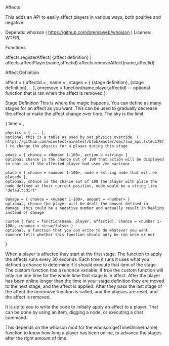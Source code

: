 Affects

This adds an API to easily affect players in various ways, both positive and negative.

Depends: whoison ( https://github.com/bremaweb/whoison )
License: WTFPL

Functions

affects.registerAffect( {affect definition} )
affects.affectPlayer(name,affectid)
affects.removeAffect(name,affectid)

Affect Definition

affect = {
			affectid = <unique string id for this affect>,
			name = <string name for this affect>,
			stages = { {stage definition}, {stage definition}, .. },
			onremove = function(name,player,affectid) -- optional function that is ran when the affect is removed
}


Stage Definition
This is where the magic happens. You can define as many stages for an affect as you want. This can be used to gradually decrease the affect or make the affect change over time. The sky is the limit

{
	time = <number of seconds this stage lasts>,
	
	physics = { ... }, 
	optional this is a table as used by set_physics_override  ( https://github.com/minetest/minetest/blob/master/doc/lua_api.txt#L1787 ) to change the physics for a player during this stage
	
	emote = { chance = <Number 1-100>, action = <string> }
	optional chance is the chance out of 100 that action will be displayed in chat as if the affected player had used /me <action>
	
	place = { chance = <number 1-100>, node = <string node that will be placed> },
	optional, chance is the chance out of 100 the player with place the node defined at their current position, node would be a string like "default:dirt"
	
	damage = { chance = <number 1-100>, amount = <number> }
	optional, chance the player will be dealt the amount defined in damage, this could be a negative number and actually result in healing instead of damage
	
	custom { func = function(name, player, affectid), chance = <number 1-100>, runonce = <true/false> }
	optional, a function that you can write to do whatever you want. runonce tells whether this function should only be ran once or not
	
}
	
	
When a player is affected they start at the first stage. The function to apply the affects runs every 30 seconds. Each time it runs it uses what you defined a chance to determine if it should execute that item of the stage. The custom function has a runonce variable, if true the custom function will only run one time for the whole time that stage is in affect. After the player has been online longer than the time in your stage definition they are moved to the next stage, and the affect is applied. After they pass the last stage of the affect the onremove function is called, and the physics are reset, and the affect is removed.
	
It is up to you to write the code to initially apply an affect to a player. That can be done by using an item, digging a node, or executing a chat command. 
	
This depends on the whoison mod for the whoison.getTimeOnline(name) function to know how long a player has been online, to advance the stages after the right amount of time.



